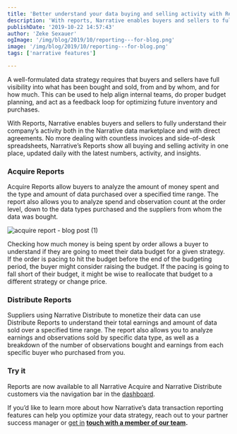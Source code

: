```yaml
---
title: 'Better understand your data buying and selling activity with Reports'
description: 'With reports, Narrative enables buyers and sellers to fully understand their company’s activity both in the Narrative data marketplace and with direct agreements.'
publishDate: '2019-10-22 14:57:43'
author: 'Zeke Sexauer'
ogImage: '/img/blog/2019/10/reporting---for-blog.png'
image: '/img/blog/2019/10/reporting---for-blog.png'
tags: ['narrative features']

---
```

A well-formulated data strategy requires that buyers and sellers have full visibility into what has been bought and sold, from and by whom, and for how much. This can be used to help align internal teams, do proper budget planning, and act as a feedback loop for optimizing future inventory and purchases.

With Reports, Narrative enables buyers and sellers to fully understand their company’s activity both in the Narrative data marketplace and with direct agreements. No more dealing with countless invoices and side-of-desk spreadsheets, Narrative’s Reports show all buying and selling activity in one place, updated daily with the latest numbers, activity, and insights.

### Acquire Reports

Acquire Reports allow buyers to analyze the amount of money spent and the type and amount of data purchased over a specified time range. The report also allows you to analyze spend and observation count at the order level, down to the data types purchased and the suppliers from whom the data was bought.

![acquire report - blog post (1)](https://solutions.narrative.io/hubfs/acquire%20report%20-%20blog%20post%20(1).png)

Checking how much money is being spent by order allows a buyer to understand if they are going to meet their data budget for a given strategy. If the order is pacing to hit the budget before the end of the budgeting period, the buyer might consider raising the budget. If the pacing is going to fall short of their budget, it might be wise to reallocate that budget to a different strategy or change price.

### Distribute Reports

Suppliers using Narrative Distribute to monetize their data can use Distribute Reports to understand their total earnings and amount of data sold over a specified time range. The report also allows you to analyze earnings and observations sold by specific data type, as well as a breakdown of the number of observations bought and earnings from each specific buyer who purchased from you.

### Try it

Reports are now available to all Narrative Acquire and Narrative Distribute customers via the navigation bar in the [dashboard](https://data.narrative.io/).

If you’d like to learn more about how Narrative’s data transaction reporting features can help you optimize your data strategy, reach out to your partner success manager or [get in](https://www.narrative.io/get-started) **[touch with a member of our team](https://www.narrative.io/get-started).**
